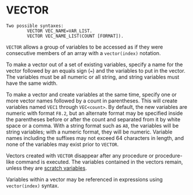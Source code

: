 # VECTOR

```
Two possible syntaxes:
        VECTOR VEC_NAME=VAR_LIST.
        VECTOR VEC_NAME_LIST(COUNT [FORMAT]).
```

`VECTOR` allows a group of variables to be accessed as if they were
consecutive members of an array with a `vector(index)` notation.

To make a vector out of a set of existing variables, specify a name
for the vector followed by an equals sign (`=`) and the variables to
put in the vector.  The variables must be all numeric or all string,
and string variables must have the same width.

To make a vector and create variables at the same time, specify one or
more vector names followed by a count in parentheses.  This will
create variables named `VEC1` through `VEC<count>`.  By default, the
new variables are numeric with format `F8.2`, but an alternate format
may be specified inside the parentheses before or after the count and
separated from it by white space or a comma.  With a string format
such as `A8`, the variables will be string variables; with a numeric
format, they will be numeric.  Variable names including the suffixes
may not exceed 64 characters in length, and none of the variables may
exist prior to `VECTOR`.

Vectors created with `VECTOR` disappear after any procedure or
procedure-like command is executed.  The variables contained in the
vectors remain, unless they are [scratch
variables](../../language/datasets/scratch-variables.md).

Variables within a vector may be referenced in expressions using
`vector(index)` syntax.

